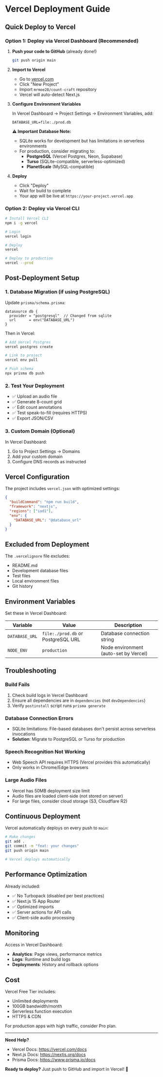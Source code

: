 # Vercel Deployment Guide

## Quick Deploy to Vercel

### Option 1: Deploy via Vercel Dashboard (Recommended)

1. **Push your code to GitHub** (already done!)
   ```bash
   git push origin main
   ```

2. **Import to Vercel**
   - Go to [vercel.com](https://vercel.com)
   - Click "New Project"
   - Import `mrmoe28/count-craft` repository
   - Vercel will auto-detect Next.js

3. **Configure Environment Variables**

   In Vercel Dashboard → Project Settings → Environment Variables, add:

   ```
   DATABASE_URL=file:./prod.db
   ```

   **⚠️ Important Database Note:**
   - SQLite works for development but has limitations in serverless environments
   - For production, consider migrating to:
     - **PostgreSQL** (Vercel Postgres, Neon, Supabase)
     - **Turso** (SQLite-compatible, serverless-optimized)
     - **PlanetScale** (MySQL-compatible)

4. **Deploy**
   - Click "Deploy"
   - Wait for build to complete
   - Your app will be live at `https://your-project.vercel.app`

### Option 2: Deploy via Vercel CLI

```bash
# Install Vercel CLI
npm i -g vercel

# Login
vercel login

# Deploy
vercel

# Deploy to production
vercel --prod
```

## Post-Deployment Setup

### 1. Database Migration (if using PostgreSQL)

Update `prisma/schema.prisma`:

```prisma
datasource db {
  provider = "postgresql"  // Changed from sqlite
  url      = env("DATABASE_URL")
}
```

Then in Vercel:
```bash
# Add Vercel Postgres
vercel postgres create

# Link to project
vercel env pull

# Push schema
npx prisma db push
```

### 2. Test Your Deployment

- ✅ Upload an audio file
- ✅ Generate 8-count grid
- ✅ Edit count annotations
- ✅ Test speak-to-fill (requires HTTPS)
- ✅ Export JSON/CSV

### 3. Custom Domain (Optional)

In Vercel Dashboard:
1. Go to Project Settings → Domains
2. Add your custom domain
3. Configure DNS records as instructed

## Vercel Configuration

The project includes `vercel.json` with optimized settings:

```json
{
  "buildCommand": "npm run build",
  "framework": "nextjs",
  "regions": ["iad1"],
  "env": {
    "DATABASE_URL": "@database_url"
  }
}
```

## Excluded from Deployment

The `.vercelignore` file excludes:
- README.md
- Development database files
- Test files
- Local environment files
- Git history

## Environment Variables

Set these in Vercel Dashboard:

| Variable | Value | Description |
|----------|-------|-------------|
| `DATABASE_URL` | `file:./prod.db` or PostgreSQL URL | Database connection string |
| `NODE_ENV` | `production` | Node environment (auto-set by Vercel) |

## Troubleshooting

### Build Fails

1. Check build logs in Vercel Dashboard
2. Ensure all dependencies are in `dependencies` (not `devDependencies`)
3. Verify `postinstall` script runs `prisma generate`

### Database Connection Errors

- SQLite limitations: File-based databases don't persist across serverless invocations
- **Solution**: Migrate to PostgreSQL or Turso for production

### Speech Recognition Not Working

- Web Speech API requires HTTPS (Vercel provides this automatically)
- Only works in Chrome/Edge browsers

### Large Audio Files

- Vercel has 50MB deployment size limit
- Audio files are loaded client-side (not stored on server)
- For large files, consider cloud storage (S3, Cloudflare R2)

## Continuous Deployment

Vercel automatically deploys on every push to `main`:

```bash
# Make changes
git add .
git commit -m "feat: your changes"
git push origin main

# Vercel deploys automatically
```

## Performance Optimization

Already included:
- ✅ No Turbopack (disabled per best practices)
- ✅ Next.js 15 App Router
- ✅ Optimized imports
- ✅ Server actions for API calls
- ✅ Client-side audio processing

## Monitoring

Access in Vercel Dashboard:
- **Analytics**: Page views, performance metrics
- **Logs**: Runtime and build logs
- **Deployments**: History and rollback options

## Cost

Vercel Free Tier includes:
- Unlimited deployments
- 100GB bandwidth/month
- Serverless function execution
- HTTPS & CDN

For production apps with high traffic, consider Pro plan.

---

**Need Help?**
- Vercel Docs: https://vercel.com/docs
- Next.js Docs: https://nextjs.org/docs
- Prisma Docs: https://www.prisma.io/docs

**Ready to deploy?** Just push to GitHub and import in Vercel! 🚀
